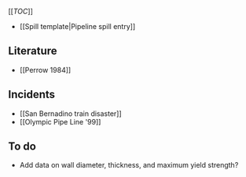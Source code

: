 [[_TOC_]]
* [[Spill template|Pipeline spill entry]]

## Literature
* [[Perrow 1984]]

## Incidents
* [[San Bernadino train disaster]]
* [[Olympic Pipe Line '99]]

## To do
* Add data on wall diameter, thickness, and maximum yield strength?